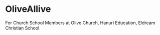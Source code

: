 # OliveAllive
For Church School Members at Olive Church, Hanuri Education, Eldream Christian School
